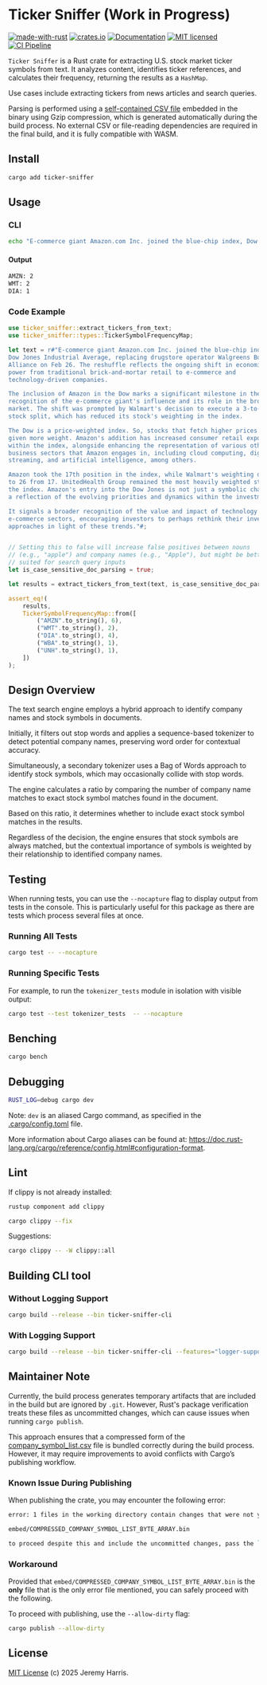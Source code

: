 # Ticker Sniffer (Work in Progress)

[![made-with-rust][rust-logo]][rust-src-page]
[![crates.io][crates-badge]][crates-page]
[![Documentation][docs-badge]][docs-page]
[![MIT licensed][license-badge]][license-page]
[![CI Pipeline][ci-badge]][ci-page]

`Ticker Sniffer` is a Rust crate for extracting U.S. stock market ticker symbols from text. It analyzes content, identifies ticker references, and calculates their frequency, returning the results as a `HashMap`.

Use cases include extracting tickers from news articles and search queries.

Parsing is performed using a [self-contained CSV file](data) embedded in the binary using Gzip compression, which is generated automatically during the build process. No external CSV or file-reading dependencies are required in the final build, and it is fully compatible with WASM.

## Install

```bash
cargo add ticker-sniffer
```

## Usage

### CLI

```bash
echo "E-commerce giant Amazon.com Inc. joined the blue-chip index, Dow Jones Industrial Average... Walmart, Amazon, Walmart" | RUST_LOG=debug cargo run
```

#### Output

```bash
AMZN: 2
WMT: 2
DIA: 1
```

### Code Example

```rust
use ticker_sniffer::extract_tickers_from_text;
use ticker_sniffer::types::TickerSymbolFrequencyMap;

let text = r#"E-commerce giant Amazon.com Inc. joined the blue-chip index, 
Dow Jones Industrial Average, replacing drugstore operator Walgreens Boots 
Alliance on Feb 26. The reshuffle reflects the ongoing shift in economic 
power from traditional brick-and-mortar retail to e-commerce and 
technology-driven companies.

The inclusion of Amazon in the Dow marks a significant milestone in the 
recognition of the e-commerce giant's influence and its role in the broader 
market. The shift was prompted by Walmart's decision to execute a 3-to-1 
stock split, which has reduced its stock's weighting in the index.

The Dow is a price-weighted index. So, stocks that fetch higher prices are 
given more weight. Amazon's addition has increased consumer retail exposure 
within the index, alongside enhancing the representation of various other 
business sectors that Amazon engages in, including cloud computing, digital 
streaming, and artificial intelligence, among others.

Amazon took the 17th position in the index, while Walmart's weighting dropped 
to 26 from 17. UnitedHealth Group remained the most heavily weighted stock in 
the index. Amazon's entry into the Dow Jones is not just a symbolic change but 
a reflection of the evolving priorities and dynamics within the investment world.

It signals a broader recognition of the value and impact of technology and 
e-commerce sectors, encouraging investors to perhaps rethink their investment 
approaches in light of these trends."#;


// Setting this to false will increase false positives between nouns 
// (e.g., "apple") and company names (e.g., "Apple"), but might be better 
// suited for search query inputs
let is_case_sensitive_doc_parsing = true;

let results = extract_tickers_from_text(text, is_case_sensitive_doc_parsing).unwrap();

assert_eq!(
    results,
    TickerSymbolFrequencyMap::from([
        ("AMZN".to_string(), 6),
        ("WMT".to_string(), 2),
        ("DIA".to_string(), 4),
        ("WBA".to_string(), 1),
        ("UNH".to_string(), 1),
    ])
);
```

## Design Overview

The text search engine employs a hybrid approach to identify company names and stock symbols in documents.

Initially, it filters out stop words and applies a sequence-based tokenizer to detect potential company names, preserving word order for contextual accuracy.

Simultaneously, a secondary tokenizer uses a Bag of Words approach to identify stock symbols, which may occasionally collide with stop words.

The engine calculates a ratio by comparing the number of company name matches to exact stock symbol matches found in the document.

Based on this ratio, it determines whether to include exact stock symbol matches in the results.

Regardless of the decision, the engine ensures that stock symbols are always matched, but the contextual importance of symbols is weighted by their relationship to identified company names.



## Testing

When running tests, you can use the `--nocapture` flag to display output from tests in the console. This is particularly useful for this package as there are tests which process several files at once.

### Running All Tests

```bash
cargo test -- --nocapture
```

### Running Specific Tests

For example, to run the `tokenizer_tests` module in isolation with visible output:

```bash
cargo test --test tokenizer_tests  -- --nocapture
```

## Benching

```bash
cargo bench
```


## Debugging

```bash
RUST_LOG=debug cargo dev
```

Note: `dev` is an aliased Cargo command, as specified in the [.cargo/config.toml](.cargo/config.toml) file.

More information about Cargo aliases can be found at: https://doc.rust-lang.org/cargo/reference/config.html#configuration-format.

## Lint

If clippy is not already installed:

```bash
rustup component add clippy
```

```bash
cargo clippy --fix
```

Suggestions:

```bash
cargo clippy -- -W clippy::all
```

## Building CLI tool

### Without Logging Support

```bash
cargo build --release --bin ticker-sniffer-cli
```

### With Logging Support

```bash
cargo build --release --bin ticker-sniffer-cli --features="logger-support"
```

## Maintainer Note

Currently, the build process generates temporary artifacts that are included in the build but are ignored by `.git`. However, Rust's package verification treats these files as uncommitted changes, which can cause issues when running `cargo publish`.  

This approach ensures that a compressed form of the [company_symbol_list.csv](data/company_symbol_list.csv) file is bundled correctly during the build process. However, it may require improvements to avoid conflicts with Cargo’s publishing workflow.

### Known Issue During Publishing

When publishing the crate, you may encounter the following error:

```bash
error: 1 files in the working directory contain changes that were not yet committed into git:

embed/COMPRESSED_COMPANY_SYMBOL_LIST_BYTE_ARRAY.bin

to proceed despite this and include the uncommitted changes, pass the `--allow-dirty` flag
```


### Workaround

Provided that `embed/COMPRESSED_COMPANY_SYMBOL_LIST_BYTE_ARRAY.bin` is the **only** file that is the only error file mentioned, you can safely proceed with the following.

To proceed with publishing, use the `--allow-dirty` flag:

```bash
cargo publish --allow-dirty
```

## License

[MIT License](LICENSE) (c) 2025 Jeremy Harris.

[rust-src-page]: https://www.rust-lang.org/
[rust-logo]: https://img.shields.io/badge/Made%20with-Rust-black?&logo=Rust

[crates-page]: https://crates.io/crates/ticker-sniffer
[crates-badge]: https://img.shields.io/crates/v/ticker-sniffer.svg

[docs-page]: https://docs.rs/ticker-sniffer
[docs-badge]: https://docs.rs/ticker-sniffer/badge.svg

[license-page]: ./LICENSE
[license-badge]: https://img.shields.io/badge/license-MIT-blue.svg

[ci-page]: https://github.com/jzombie/rust-ticker-sniffer/actions/workflows/ci.yml
[ci-badge]: https://github.com/jzombie/rust-ticker-sniffer/actions/workflows/ci.yml/badge.svg
